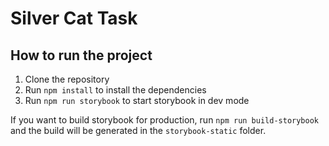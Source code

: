 # Silver Cat Task

## How to run the project

1. Clone the repository
2. Run `npm install` to install the dependencies
3. Run `npm run storybook` to start storybook in dev mode

If you want to build storybook for production, run `npm run build-storybook` and the build will be generated in the `storybook-static` folder.
